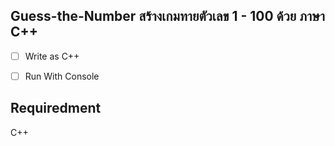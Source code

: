 ## Guess-the-Number สร้างเกมทายตัวเลข 1 - 100 ด้วย ภาษา C++

 - [ ] Write as C++
 - [ ] Run With Console


## Requiredment
C++
